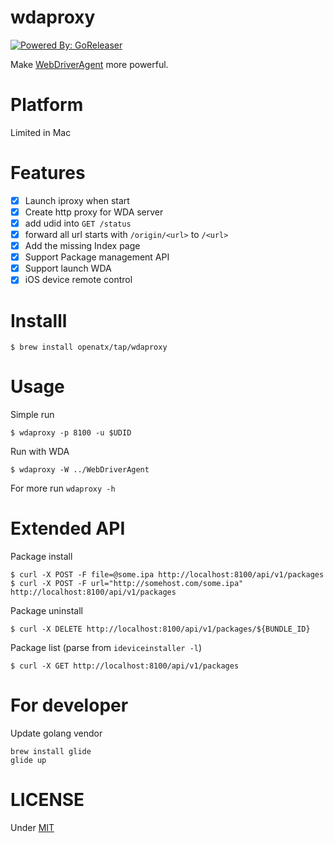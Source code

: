 # wdaproxy
[![Powered By: GoReleaser](https://img.shields.io/badge/powered%20by-goreleaser-green.svg?style=flat-square)](https://github.com/goreleaser)

Make [WebDriverAgent](https://github.com/facebook/WebDriverAgent) more powerful.

# Platform
Limited in Mac

# Features
- [x] Launch iproxy when start
- [x] Create http proxy for WDA server
- [x] add udid into `GET /status`
- [x] forward all url starts with `/origin/<url>` to `/<url>`
- [x] Add the missing Index page
- [x] Support Package management API
- [x] Support launch WDA
- [x] iOS device remote control

# Installl
```
$ brew install openatx/tap/wdaproxy
```

# Usage
Simple run 

```
$ wdaproxy -p 8100 -u $UDID
```

Run with WDA

```
$ wdaproxy -W ../WebDriverAgent
```

For more run `wdaproxy -h`

# Extended API
Package install

```
$ curl -X POST -F file=@some.ipa http://localhost:8100/api/v1/packages
$ curl -X POST -F url="http://somehost.com/some.ipa" http://localhost:8100/api/v1/packages
```

Package uninstall

```
$ curl -X DELETE http://localhost:8100/api/v1/packages/${BUNDLE_ID}
```

Package list (parse from `ideviceinstaller -l`)

```
$ curl -X GET http://localhost:8100/api/v1/packages
```

# For developer
Update golang vendor
```
brew install glide
glide up
```

# LICENSE
Under [MIT](LICENSE)
